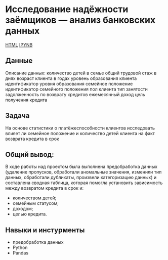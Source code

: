 #  **Исследование надёжности заёмщиков — анализ банковских данных**

[HTML](https://github.com/AnyaGrish/yandex_practicum/blob/main/анализ%20банковских%20данных/Исследование%20надежности%20заемщиков%20html.html) 
[IPYNB](https://github.com/AnyaGrish/yandex_practicum/blob/main/анализ%20банковских%20данных/Исследование%20надежности%20заемщиков%20ipynb.ipynb)

## **Данные**

Описание данных:
количество детей в семье
общий трудовой стаж в днях
возраст клиента в годах
уровень образования клиента
идентификатор уровня образования
семейное положение
идентификатор семейного положения
пол клиента
тип занятости
задолженность по возврату кредитов
ежемесячный доход
цель получения кредита

## **Задача**

На основе статистики о платёжеспособности клиентов исследовать влияет ли семейное положение и количество детей клиента на факт возврата кредита в срок

## **Общий вывод:**

В ходе работы над проектом была выполнена предобработка данных (удаление пропусков, обработали аномальные значения, изменили тип данных, обработали дубликаты, произвели категоризацию данных) и составлена сводная таблица, которая помогла установить зависимость между возвратом кредита в срок и:
- количеством детей;
- семейным статусом;
- доходом;
- целью кредита.

## **Навыки и инстурменты**

- предобработка данных
- Python
- Pandas
